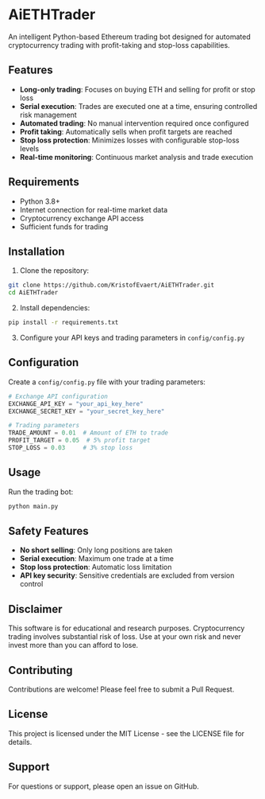 # AiETHTrader

An intelligent Python-based Ethereum trading bot designed for automated cryptocurrency trading with profit-taking and stop-loss capabilities.

## Features

- **Long-only trading**: Focuses on buying ETH and selling for profit or stop loss
- **Serial execution**: Trades are executed one at a time, ensuring controlled risk management
- **Automated trading**: No manual intervention required once configured
- **Profit taking**: Automatically sells when profit targets are reached
- **Stop loss protection**: Minimizes losses with configurable stop-loss levels
- **Real-time monitoring**: Continuous market analysis and trade execution

## Requirements

- Python 3.8+
- Internet connection for real-time market data
- Cryptocurrency exchange API access
- Sufficient funds for trading

## Installation

1. Clone the repository:
```bash
git clone https://github.com/KristofEvaert/AiETHTrader.git
cd AiETHTrader
```

2. Install dependencies:
```bash
pip install -r requirements.txt
```

3. Configure your API keys and trading parameters in `config/config.py`

## Configuration

Create a `config/config.py` file with your trading parameters:

```python
# Exchange API configuration
EXCHANGE_API_KEY = "your_api_key_here"
EXCHANGE_SECRET_KEY = "your_secret_key_here"

# Trading parameters
TRADE_AMOUNT = 0.01  # Amount of ETH to trade
PROFIT_TARGET = 0.05  # 5% profit target
STOP_LOSS = 0.03     # 3% stop loss
```

## Usage

Run the trading bot:

```bash
python main.py
```

## Safety Features

- **No short selling**: Only long positions are taken
- **Serial execution**: Maximum one trade at a time
- **Stop loss protection**: Automatic loss limitation
- **API key security**: Sensitive credentials are excluded from version control

## Disclaimer

This software is for educational and research purposes. Cryptocurrency trading involves substantial risk of loss. Use at your own risk and never invest more than you can afford to lose.

## Contributing

Contributions are welcome! Please feel free to submit a Pull Request.

## License

This project is licensed under the MIT License - see the LICENSE file for details.

## Support

For questions or support, please open an issue on GitHub.
